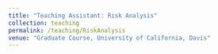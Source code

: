 ```yaml
---
title: "Teaching Assistant: Risk Analysis"
collection: teaching
permalink: /teaching/RiskAnalysis
venue: "Graduate Course, University of California, Davis"
---
```





